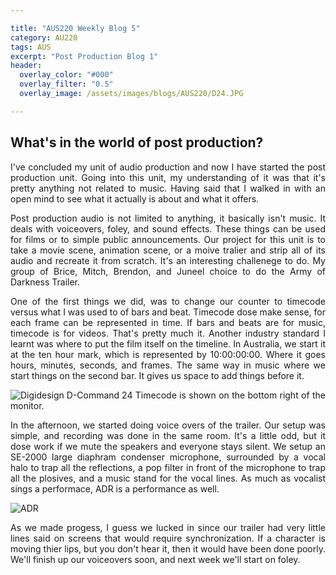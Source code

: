 ```yaml
---

title: "AUS220 Weekly Blog 5"
category: AU220
tags: AUS
excerpt: "Post Production Blog 1"
header:
  overlay_color: "#000"
  overlay_filter: "0.5"
  overlay_image: /assets/images/blogs/AUS220/D24.JPG

---
```

<style>
body {
text-align: justify}
</style>

## What's in the world of post production?	

I've concluded my unit of audio production and now I have started the post production unit. Going into this unit, my understanding of it was that it's pretty anything not related to music. Having said that I walked in with an open mind to see what it actually is about and what it offers.  


Post production audio is not limited to anything, it basically isn't music. It deals with voiceovers, foley, and sound effects. These things can be used for films or to simple public announcements. Our project for this unit is to take a movie scene, animation scene, or a moive tralier and strip all of its audio and recreate it from scratch. It's an interesting challenege to do. My group of Brice, Mitch, Brendon, and Juneel choice to do the Army of Darkness Trailer. 

One of the first things we did, was to change our counter to timecode versus what I was used to of bars and beat. Timecode dose make sense, for each frame can be represented in time. If bars and beats are for music, timecode is for videos. That's pretty much it. Another industry standard I learnt was where to put the film itself on the timeline. In Australia, we start it at the ten hour mark, which is represented by 10:00:00:00. Where it goes hours, minutes, seconds, and frames. The same way in music where we start things on the second bar. It gives us space to add things before it. 


![Digidesign D-Command 24](/assets/images/blogs/AUS220/Post1.jpg) Timecode is shown on the bottom right of the monitor. 

In the afternoon, we started doing voice overs of the trailer. Our setup was simple, and recording was done in the same room. It's a little odd, but it dose work if we mute the speakers and everyone stays silent. We setup an SE-2000 large diaphram condenser microphone, surrounded by a vocal halo to trap all the reflections, a pop filter in front of the microphone to trap all the plosives, and a music stand for the vocal lines. As much as vocalist sings a performace, ADR is a performance as well. 

![ADR](/assets/images/blogs/AUS220/Post2.jpg) 

As we made progess, I guess we lucked in since our trailer had very little lines said on screens that would require synchronization. If a character is moving thier lips, but you don't hear it, then it would have been done poorly. We'll finish up our voiceovers soon, and next week we'll start on foley. 